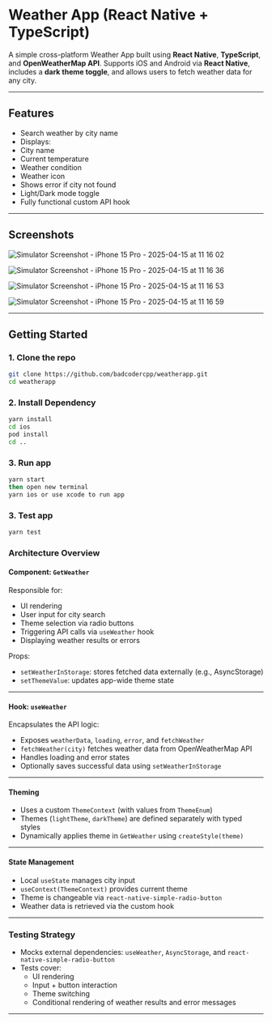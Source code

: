 #  Weather App (React Native + TypeScript)

A simple cross-platform Weather App built using **React Native**, **TypeScript**, and **OpenWeatherMap API**. Supports iOS and Android via **React Native**, includes a **dark theme toggle**, and allows users to fetch weather data for any city.

---

##  Features

-  Search weather by city name
-  Displays:
  - City name
  - Current temperature
  - Weather condition
  - Weather icon
-  Shows error if city not found
-  Light/Dark mode toggle
-  Fully functional custom API hook

---

##  Screenshots

![Simulator Screenshot - iPhone 15 Pro - 2025-04-15 at 11 16 02](https://github.com/user-attachments/assets/dfc42793-181b-480f-88e4-a89edc6940c4)

![Simulator Screenshot - iPhone 15 Pro - 2025-04-15 at 11 16 36](https://github.com/user-attachments/assets/392fafed-5d49-4c9b-b495-5796d1413ddc)

![Simulator Screenshot - iPhone 15 Pro - 2025-04-15 at 11 16 53](https://github.com/user-attachments/assets/81881275-ce82-498e-a572-5abe0d2eb0b8)

![Simulator Screenshot - iPhone 15 Pro - 2025-04-15 at 11 16 59](https://github.com/user-attachments/assets/aa1c12f4-f352-4a7e-9c00-79fd60dbb46a)

---

##  Getting Started

### 1. Clone the repo

```bash
git clone https://github.com/badcodercpp/weatherapp.git
cd weatherapp
```

### 2. Install Dependency

```bash
yarn install
cd ios 
pod install
cd ..
```

### 3. Run app

```bash
yarn start
then open new terminal
yarn ios or use xcode to run app
```

### 3. Test app

```bash
yarn test
```

### **Architecture Overview**

####  Component: `GetWeather`
Responsible for:
- UI rendering
- User input for city search
- Theme selection via radio buttons
- Triggering API calls via `useWeather` hook
- Displaying weather results or errors

Props:
- `setWeatherInStorage`: stores fetched data externally (e.g., AsyncStorage)
- `setThemeValue`: updates app-wide theme state

---

####  Hook: `useWeather`
Encapsulates the API logic:
- Exposes `weatherData`, `loading`, `error`, and `fetchWeather`
- `fetchWeather(city)` fetches weather data from OpenWeatherMap API
- Handles loading and error states
- Optionally saves successful data using `setWeatherInStorage`

---

####  Theming
- Uses a custom `ThemeContext` (with values from `ThemeEnum`)
- Themes (`lightTheme`, `darkTheme`) are defined separately with typed styles
- Dynamically applies theme in `GetWeather` using `createStyle(theme)`

---

####  State Management
- Local `useState` manages city input
- `useContext(ThemeContext)` provides current theme
- Theme is changeable via `react-native-simple-radio-button`
- Weather data is retrieved via the custom hook

---

###  Testing Strategy
- Mocks external dependencies: `useWeather`, `AsyncStorage`, and `react-native-simple-radio-button`
- Tests cover:
  - UI rendering
  - Input + button interaction
  - Theme switching
  - Conditional rendering of weather results and error messages

---